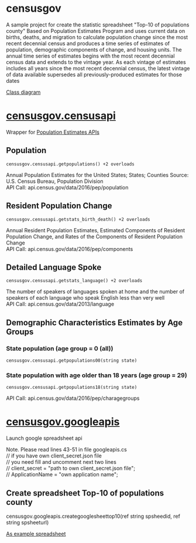 
# censusgov

A sample project for create the statistic spreadsheet "Top-10 of populations county"
Based on Population Estimates Program and uses current data on births, deaths, and migration to calculate population change since the most recent decennial census and produces a time series of estimates of population, demographic components of change, and housing units. The annual time series of estimates begins with the most recent decennial census data and extends to the vintage year. As each vintage of estimates includes all years since the most recent decennial census, the latest vintage of data available supersedes all previously-produced estimates for those dates

[Class diagram](http://take.ms/CJRyt)

# [censusgov.censusapi](https://github.com/nnxnick/censusgov/blob/master/censusgov/censusgov/censusapi.cs)
Wrapper for [Population Estimates APIs](https://www.census.gov/data/developers/data-sets/popest-popproj/popest.html)

## Population
	censusgov.censusapi.getpopulations() +2 overloads
Annual Population Estimates for the United States; States; Counties
Source: U.S. Census Bureau, Population Division<br/>
API Call: api.census.gov/data/2016/pep/population

## Resident Population Change
	censusgov.censusapi.getstats_birth_death() +2 overloads
Annual Resident Population Estimates, Estimated Components of Resident Population Change, and Rates of the Components of Resident Population Change<br/>
API Call: api.census.gov/data/2016/pep/components

## Detailed Language Spoke
	censusgov.censusapi.getstats_language() +2 overloads
The number of speakers of languages spoken at home and the number of speakers of each language who speak English less than very well<br/>
API Call: api.census.gov/data/2013/language


## Demographic Characteristics Estimates by Age Groups
### State population (age group = 0 (all))
	censusgov.censusapi.getpopulations00(string state) 
### State population with age older than 18 years (age group = 29)
	censusgov.censusapi.getpopulations18(string state) 
API Call: api.census.gov/data/2016/pep/charagegroups

# [censusgov.googleapis](https://github.com/nnxnick/censusgov/blob/master/censusgov/censusgov/googleapis.cs)
Launch google spreadsheet api

Note. Please read lines 43-51 in file googleapis.cs<br/>
	// if you have own client_secret.json file <br/>
	// you need fill and uncomment next two lines<br/>
	// client_secret = "path to own client_secret.json file";<br/>
	// ApplicationName = "own application name";<br/>

## Create spreadsheet Top-10 of populations county
censusgov.googleapis.creategooglesheettop10(ref string spsheedid, ref string spsheeturl) 

[As example spreadsheet](https://docs.google.com/spreadsheets/d/1jMJ8IA00O7iiluyb7SJwAdNi5UnxEY6uH0VTWdnlLT8)

